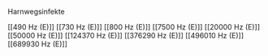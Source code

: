 Harnwegsinfekte

[[490 Hz (E)]]
[[730 Hz (E)]]
[[800 Hz (E)]]
[[7500 Hz (E)]]
[[20000 Hz (E)]]
[[50000 Hz (E)]]
[[124370 Hz (E)]]
[[376290 Hz (E)]]
[[496010 Hz (E)]]
[[689930 Hz (E)]]